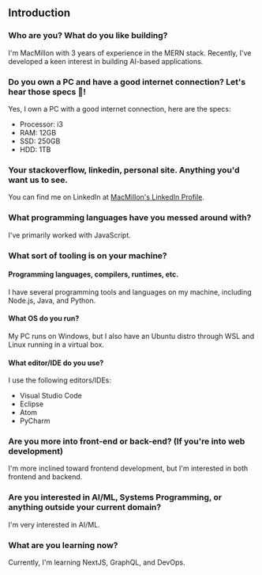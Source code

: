## Introduction

### Who are you? What do you like building?

I'm MacMillon with 3 years of experience in the MERN stack. Recently, I've developed a keen interest in building AI-based applications.

### Do you own a PC and have a good internet connection? Let's hear those specs 💪!

Yes, I own a PC with a good internet connection, here are the specs:
- Processor: i3
- RAM: 12GB
- SSD: 250GB
- HDD: 1TB

### Your stackoverflow, linkedin, personal site. Anything you'd want us to see.

You can find me on LinkedIn at [MacMillon's LinkedIn Profile](https://www.linkedin.com/in/macmillon-vs/).

### What programming languages have you messed around with?

I've primarily worked with JavaScript.

### What sort of tooling is on your machine?
#### Programming languages, compilers, runtimes, etc.

I have several programming tools and languages on my machine, including Node.js, Java, and Python.

#### What OS do you run?

My PC runs on Windows, but I also have an Ubuntu distro through WSL and Linux running in a virtual box.

#### What editor/IDE do you use?

I use the following editors/IDEs:
- Visual Studio Code
- Eclipse
- Atom
- PyCharm

### Are you more into front-end or back-end? (If you're into web development)

I'm more inclined toward frontend development, but I'm interested in both frontend and backend.

### Are you interested in AI/ML, Systems Programming, or anything outside your current domain?

I'm very interested in AI/ML.

### What are you learning now?

Currently, I'm learning NextJS, GraphQL, and DevOps.

